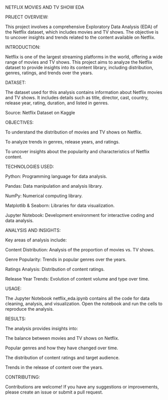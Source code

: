 NETFLIX MOVIES AND TV SHOW EDA

PRIJECT OVERVIEW:

This project involves a comprehensive Exploratory Data Analysis (EDA) of the Netflix dataset, which includes movies and TV shows. The objective is to uncover insights and trends related to the content available on Netflix.

INTRODUCTION:

Netflix is one of the largest streaming platforms in the world, offering a wide range of movies and TV shows. This project aims to analyze the Netflix dataset to provide insights into its content library, including distribution, genres, ratings, and trends over the years.

DATASET:

The dataset used for this analysis contains information about Netflix movies and TV shows. It includes details such as title, director, cast, country, release year, rating, duration, and listed in genres.

Source: Netflix Dataset on Kaggle


OBJECTIVES:

To understand the distribution of movies and TV shows on Netflix.

To analyze trends in genres, release years, and ratings.

To uncover insights about the popularity and characteristics of Netflix content.


TECHNOLOGIES USED:

Python: Programming language for data analysis.

Pandas: Data manipulation and analysis library.

NumPy: Numerical computing library.

Matplotlib & Seaborn: Libraries for data visualization.

Jupyter Notebook: Development environment for interactive coding and data analysis.


ANALYSIS AND INSIGHTS:

Key areas of analysis include:

Content Distribution: Analysis of the proportion of movies vs. TV shows.

Genre Popularity: Trends in popular genres over the years.

Ratings Analysis: Distribution of content ratings.

Release Year Trends: Evolution of content volume and type over time.


USAGE:

The Jupyter Notebook netflix_eda.ipynb contains all the code for data cleaning, analysis, and visualization. Open the notebook and run the cells to reproduce the analysis.


RESULTS:

The analysis provides insights into:

The balance between movies and TV shows on Netflix.

Popular genres and how they have changed over time.

The distribution of content ratings and target audience.

Trends in the release of content over the years.


CONTRIBUTING:

Contributions are welcome! If you have any suggestions or improvements, please create an issue or submit a pull request.
